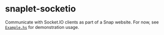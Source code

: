 snaplet-socketio
================

Communicate with Socket.IO clients as part of a Snap website. For now, see [`Example.hs`](Example.hs) for demonstration usage.
